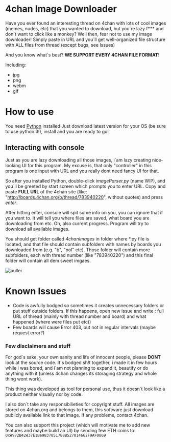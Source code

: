 # 4chan Image Downloader
Have you ever found an interesting thread on 4chan with lots of cool images (memes, nudes, etc) that you wanted to download, but you´re lazy f*** and don´t want to click like a monkey? Well then, fear not to use my image downloader! Simply paste in URL and you´ll get well-organized file structure with ALL files from thread (except bugs, see Issues)

And you know what´s best?
__WE SUPPORT EVERY 4CHAN FILE FORMAT!__

Including:
- jpg
- png
- webm
- gif

# How to use
You need [Python](https://www.python.org/downloads/) installed
Just download latest version for your OS (be sure to use python 3!), install and you are ready to go!

## Interacting with console
Just as you are lazy downloading all those images, i´am lazy creating nice-looking UI for this program. My excuse is, that only "controller" in this program is one input with URL and you really dont need fancy UI for that. 

So after you installed Python, double-click _imageParser.py_ (name WIP), and you´ll be greeted by start screen which prompts you to enter URL. Copy and paste __FULL URL__ of the 4chan site (like: "http://boards.4chan.org/b/thread/783940220", without quotes) and press _enter_.

After hitting enter, console will spit some info on you, you can ignore that if you want to. It will tell you where files are saved, what board you are downloading from etc. Oh, also current progress. Program will try to download all available images.

You should get folder called _4chanImages_ in folder where *.py file is located, and that file should contain subfolders with names by boards you downloaded from (e.g. "b", "pol" etc). Those folder will contain more subfolders, each with thread number (like "783940220") and this final folder will contain all dem sweet imgaes.

![puller](https://preview.ibb.co/hfQGsf/imagepuller.png)

# Known Issues
- Code is awfully bodged so sometimes it creates unnecessary folders or put stuff outside folders. If this happens, open new issue and write : full URL of thread (mainly with thread number and board) and what happened (where were files put etc))
- Few boards will cause Error 403, but not in regular intervals (maybe request error?)

### Few disclaimers and stuff
For god´s sake, your own sanity and life of innocent people, please __DONT__ look at the source code. It´s bodged sh!t together, i made it in few hours while i was bored, and i´am not planning to expand it, beautify or do anything with it (unless 4chan changes its storaging strategy and whole thing wont work).

This thing was developed as tool for personal use, thus it doesn´t look like a product neither visually nor by code. 

I also don´t take any responsibilieties for copyright stuff. All images are stored on 4chan.org and belongs to them, this software just download publicly available link to that image. If any problems, contact 4chan.

You can also support this project (which will motivate me to add new features and maybe build an UI) by sending few ETH coins to: 
`0xe972B42e37E1Be9837851788B527014662F9AF0869`
